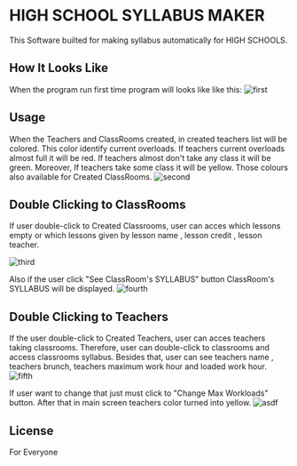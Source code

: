 # HIGH SCHOOL SYLLABUS MAKER

This Software builted for making syllabus automatically for HIGH SCHOOLS.




## How It Looks Like
When the program run first time program will looks like like this:
![first](https://user-images.githubusercontent.com/63451008/89740954-217cd480-da96-11ea-81e6-b01379b0e15f.PNG)


## Usage
When the Teachers and ClassRooms created, in created teachers list will be colored. This color identify current overloads. If teachers current overloads almost full it will be red.
If teachers almost don't take any class it will be green. Moreover, If teachers take some class it will be yellow. Those colours also available for Created ClassRooms.
![second](https://user-images.githubusercontent.com/63451008/89741043-9d771c80-da96-11ea-92e2-a48ca221b974.PNG)


## Double Clicking to ClassRooms
If user double-click to Created Classrooms, user can acces which lessons empty or which lessons given by lesson name , lesson credit , lesson teacher.

![third](https://user-images.githubusercontent.com/63451008/89741068-db744080-da96-11ea-99d7-a31b62a97af3.PNG)

Also if the user click "See ClassRoom's SYLLABUS" button ClassRoom's SYLLABUS will be displayed.
![fourth](https://user-images.githubusercontent.com/63451008/89741102-0f4f6600-da97-11ea-94ae-403a0577c848.PNG)


## Double Clicking to Teachers
If the user double-click to Created Teachers, user can acces teachers taking classrooms. Therefore, user can double-click to classrooms and access classrooms syllabus.
Besides that, user can see teachers name , teachers brunch, teachers maximum work hour and loaded work hour.
![fifth](https://user-images.githubusercontent.com/63451008/89741192-eb405480-da97-11ea-8615-b9d7b6e2e695.PNG)

If user want to change that just must click to "Change Max Workloads" button. After that in main screen teachers color turned into yellow.
![asdf](https://user-images.githubusercontent.com/63451008/89741164-b0d6b780-da97-11ea-8df7-f3a10ca6a37f.PNG)


## License
For Everyone

